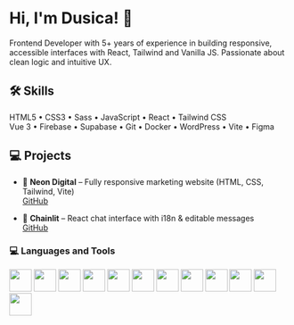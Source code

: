 
# Hi, I'm Dusica! 👋




Frontend Developer with 5+ years of experience in building responsive, accessible interfaces with React, Tailwind and Vanilla JS. Passionate about clean logic and intuitive UX.



## 🛠 Skills
HTML5 • CSS3 • Sass • JavaScript • React • Tailwind CSS  
Vue 3 • Firebase • Supabase • Git • Docker • WordPress • Vite • Figma

## 💻 Projects

- 🎯 **Neon Digital** – Fully responsive marketing website (HTML, CSS, Tailwind, Vite)  
  [GitHub](https://github.com/andric-dusica/neon_digital)

- 💬 **Chainlit** – React chat interface with i18n & editable messages  
  [GitHub](https://github.com/andric-dusica/chainlit-project)

### 💻 Languages and Tools

<p align="left">
  <img src="https://cdn.jsdelivr.net/gh/devicons/devicon/icons/html5/html5-original.svg" width="40" />
  <img src="https://cdn.jsdelivr.net/gh/devicons/devicon/icons/css3/css3-original.svg" width="40" />
  <img src="https://cdn.jsdelivr.net/gh/devicons/devicon/icons/sass/sass-original.svg" width="40" />
  <img src="https://cdn.jsdelivr.net/gh/devicons/devicon/icons/javascript/javascript-original.svg" width="40" />
  <img src="https://cdn.jsdelivr.net/gh/devicons/devicon/icons/react/react-original.svg" width="40" />
  <img src="https://cdn.jsdelivr.net/gh/devicons/devicon/icons/vuejs/vuejs-original.svg" width="40" />
  <img src="https://cdn.jsdelivr.net/gh/devicons/devicon/icons/firebase/firebase-plain.svg" width="40" />
  <img src="https://cdn.jsdelivr.net/gh/devicons/devicon/icons/supabase/supabase-original.svg" width="40" />
  <img src="https://cdn.jsdelivr.net/gh/devicons/devicon/icons/git/git-original.svg" width="40" />
  <img src="https://cdn.jsdelivr.net/gh/devicons/devicon/icons/docker/docker-original.svg" width="40" />
  <img src="https://cdn.jsdelivr.net/gh/devicons/devicon/icons/wordpress/wordpress-plain.svg" width="40" />
  <img src="https://cdn.jsdelivr.net/gh/devicons/devicon/icons/figma/figma-original.svg" width="40" />
</p>
